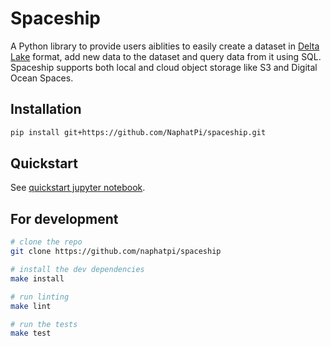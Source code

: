# Spaceship

A Python library to provide users aiblities to easily create a dataset in [Delta Lake](https://delta.io/) format, add new data to the dataset and
query data from it using SQL. Spaceship supports both local and cloud object storage like S3 and Digital Ocean Spaces.

## Installation

```bash
pip install git+https://github.com/NaphatPi/spaceship.git
```

## Quickstart
See [quickstart jupyter notebook](/demo/quickstart.ipynb).

## For development

```bash
# clone the repo
git clone https://github.com/naphatpi/spaceship

# install the dev dependencies
make install

# run linting
make lint

# run the tests
make test
```
